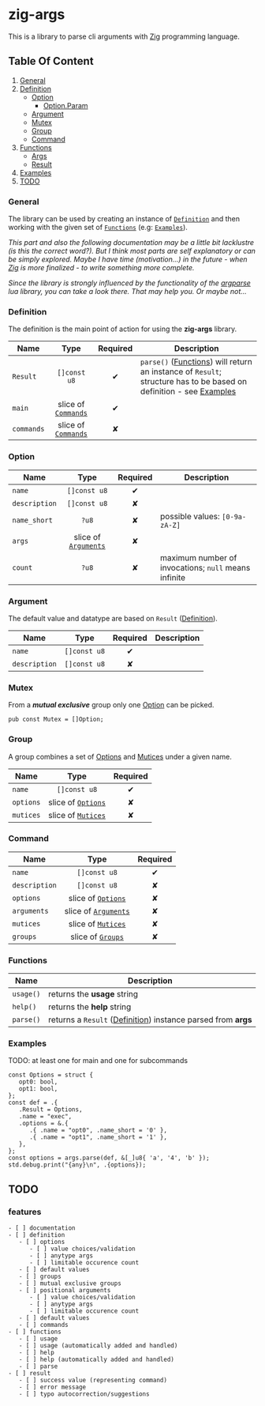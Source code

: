 # zig-args

This is a library to parse cli arguments with [Zig](https://ziglang.org/) programming language.

## Table Of Content
1. [General](#general)
2. [Definition](#definition)
   - [Option](#option)
      - [Option.Param](#optionparam)
   - [Argument](#argument)
   - [Mutex](#mutex)
   - [Group](#group)
   - [Command](#command)
3. [Functions](#functions)
   - [Args](#args)
   - [Result](#result)
4. [Examples](#examples)
5. [TODO](#TODO)

### General
The library can be used by creating an instance of [```Definition```](#definition) and then working with the given set of [```Functions```](#functions) (e.g: [```Examples```](#examples)).

*This part and also the following documentation may be a little bit lacklustre (is this the correct word?). But I think most parts are self explanatory or can be simply explored. Maybe I have time (motivation...) in the future - when [Zig](https://ziglang.org/) is more finalized - to write something more complete.*

*Since the library is strongly influenced by the functionality of the [argparse](https://argparse.readthedocs.io/en/stable/index.html) lua library, you can take a look there. That may help you. Or maybe not...*

### Definition
The definition is the main point of action for using the **zig-args** library.

Name              | Type                                   | Required | Description
------------------|:--------------------------------------:|:--------:|-------------
```Result```      | ```[]const u8```                       | ✔        | ```parse()``` ([Functions](#functions)) will return an instance of ```Result```; structure has to be based on definition - see [Examples](#examples)
```main```        | slice of [```Commands```](#command)    | ✔        |
```commands```    | slice of [```Commands```](#command)    | ✘        |

### Option
Name              | Type                                   | Required | Description
------------------|:--------------------------------------:|:--------:|-------------
```name```        | ```[]const u8```                       | ✔        |
```description``` | ```[]const u8```                       | ✘        |
```name_short```  | ```?u8```                              | ✘        | possible values: ```[0-9a-zA-Z]```
```args```        | slice of [```Arguments```](#argument)  | ✘        |
```count```       | ```?u8```                              | ✘        | maximum number of invocations; ```null``` means infinite

### Argument
The default value and datatype are based on ```Result``` ([Definition](#definition)).

Name              | Type                                   | Required | Description
------------------|:--------------------------------------:|:--------:|-------------
```name```        | ```[]const u8```                       | ✔        |
```description``` | ```[]const u8```                       | ✘        |

### Mutex
From a ***mutual exclusive*** group only one [Option](#option) can be picked.

```pub const Mutex = []Option;```

### Group
A group combines a set of [Options](#option) and [Mutices](#mutex) under a given name.

Name              | Type                                   | Required
------------------|:--------------------------------------:|:--------:
```name```        | ```[]const u8```                       | ✔
```options```     | slice of [```Options```](#option)      | ✘
```mutices```     | slice of [```Mutices```](#mutex)       | ✘

### Command
Name              | Type                                   | Required
------------------|:--------------------------------------:|:--------:
```name```        | ```[]const u8```                       | ✔
```description``` | ```[]const u8```                       | ✘
```options```     | slice of [```Options```](#option)      | ✘
```arguments```   | slice of [```Arguments```](#argument)  | ✘
```mutices```     | slice of [```Mutices```](#mutex)       | ✘
```groups```      | slice of [```Groups```](#group)        | ✘

### Functions
Name              | Description
------------------|-------------
```usage()```     | returns the **usage** string
```help()```      | returns the **help** string
```parse()```     | returns a ```Result``` ([Definition](#definition)) instance parsed from **args**























### Examples
TODO: at least one for main and one for subcommands
```
const Options = struct {
   opt0: bool,
   opt1: bool,
};
const def = .{
   .Result = Options,
   .name = "exec",
   .options = &.{
      .{ .name = "opt0", .name_short = '0' },
      .{ .name = "opt1", .name_short = '1' },
   },
};
const options = args.parse(def, &[_]u8{ 'a', '4', 'b' });
std.debug.print("{any}\n", .{options});
```


## TODO

### features

```
- [ ] documentation
- [ ] definition
   - [ ] options
      - [ ] value choices/validation
      - [ ] anytype args
      - [ ] limitable occurence count
   - [ ] default values
   - [ ] groups
   - [ ] mutual exclusive groups
   - [ ] positional arguments
      - [ ] value choices/validation
      - [ ] anytype args
      - [ ] limitable occurence count
   - [ ] default values
   - [ ] commands
- [ ] functions
   - [ ] usage
   - [ ] usage (automatically added and handled)
   - [ ] help
   - [ ] help (automatically added and handled)
   - [ ] parse
- [ ] result
   - [ ] success value (representing command)
   - [ ] error message
   - [ ] typo autocorrection/suggestions
```
